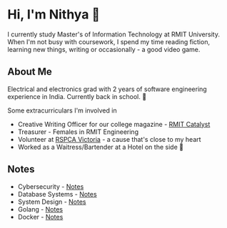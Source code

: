 # Hi, I'm Nithya 👋
I currently study Master's of Information Technology at RMIT University. 
When I'm not busy with coursework, I spend my time reading fiction, learning new things, writing or occasionally - a good video game. 

## About Me
Electrical and electronics grad with 2 years of software engineering experience in India. Currently back in school. :school_satchel:

Some extracurriculars I'm involved in
- Creative Writing Officer for our college magazine - [RMIT Catalyst](https://www.rusu.rmit.edu.au/catalyst)
- Treasurer - Females in RMIT Engineering
- Volunteer at [RSPCA Victoria](https://rspcavic.org/) - a cause that's close to my heart
- Worked as a Waitress/Bartender at a Hotel on the side 🥃

## Notes
- Cybersecurity - [Notes](https://github.com/NithyaNN3/cybersec)
- Database Systems - [Notes](https://github.com/NithyaNN3/System-design/tree/main/Databases)
- System Design - [Notes](https://github.com/NithyaNN3/System-design/)
- Golang - [Notes](https://github.com/NithyaNN3/golang-dump/)
- Docker - [Notes](https://github.com/NithyaNN3/docker/)
